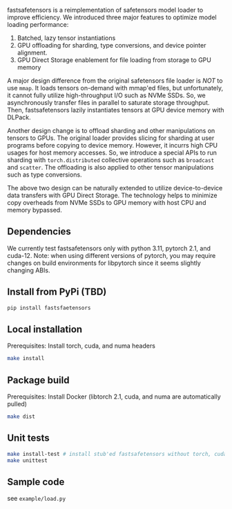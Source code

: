 fastsafetensors is a reimplementation of safetensors model loader to improve efficiency.
We introduced three major features to optimize model loading performance:
1. Batched, lazy tensor instantiations
2. GPU offloading for sharding, type conversions, and device pointer alignment.
3. GPU Direct Storage enablement for file loading from storage to GPU memory

A major design difference from the original safetensors file loader is *NOT* to use `mmap`.
It loads tensors on-demand with mmap'ed files,
but unfortunately, it cannot fully utilize high-throughput I/O such as NVMe SSDs.
So, we asynchronously transfer files in parallel to saturate storage throughput.
Then, fastsafetensors lazily instantiates tensors at GPU device memory with DLPack.

Another design change is to offload sharding and other manipulations on tensors to GPUs.
The original loader provides slicing for sharding at user programs before copying to device memory. However, it incurrs high CPU usages for host memory accesses.
So, we introduce a special APIs to run sharding with `torch.distributed` collective operations such as `broadcast` and `scatter`.
The offloading is also applied to other tensor manipulations such as type conversions.

The above two design can be naturally extended to utilize device-to-device data transfers with GPU Direct Storage.
The technology helps to minimize copy overheads from NVMe SSDs to GPU memory with host CPU and memory bypassed.

## Dependencies

We currently test fastsafetensors only with python 3.11, pytorch 2.1, and cuda-12.
Note: when using different versions of pytorch, you may require changes on build environments for libpytorch since it seems slightly changing ABIs.

## Install from PyPi (TBD)

```bash
pip install fastsfaetensors
```

## Local installation

Prerequisites: Install torch, cuda, and numa headers

```bash
make install
```

## Package build

Prerequisites: Install Docker (libtorch 2.1, cuda, and numa are automatically pulled)

```bash
make dist
```

## Unit tests

```bash
make install-test # install stub'ed fastsafetensors without torch, cuda, and numa
make unittest
```

## Sample code

see `example/load.py`
